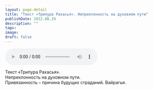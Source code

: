 ```yaml
---
layout: page-detail
title: "Текст «Трипура Рахасья». Непреклонность на духовном пути"
publishDate: 2012.08.29
description: ""
tags:
image:
draft: false
---
```


<audio title="2012.08.29 - Текст «Трипура Рахасья». Непреклонность на духовном пути.mp3" src="/upload/iblock/56c/56c8ae7de2e106f28c88bc94fbd7fb0c.mp3" controls=""></audio>

 Текст «Трипура Рахасья».  
Непреклонность на духовном пути.  
Привязанность – причина будущих страданий. Вайрагья.  

  

